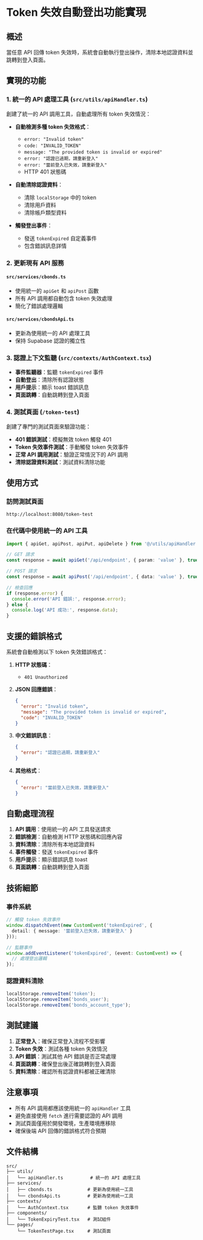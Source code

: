 # Token 失效自動登出功能實現

## 概述

當任意 API 回傳 token 失效時，系統會自動執行登出操作，清除本地認證資料並跳轉到登入頁面。

## 實現的功能

### 1. 統一的 API 處理工具 (`src/utils/apiHandler.ts`)

創建了統一的 API 調用工具，自動處理所有 token 失效情況：

- **自動檢測多種 token 失效格式**：
  - `error: "Invalid token"`
  - `code: "INVALID_TOKEN"`
  - `message: "The provided token is invalid or expired"`
  - `error: "認證已過期，請重新登入"`
  - `error: "當前登入已失效，請重新登入"`
  - HTTP 401 狀態碼

- **自動清除認證資料**：
  - 清除 `localStorage` 中的 token
  - 清除用戶資料
  - 清除帳戶類型資料

- **觸發登出事件**：
  - 發送 `tokenExpired` 自定義事件
  - 包含錯誤訊息詳情

### 2. 更新現有 API 服務

#### `src/services/cbonds.ts`
- 使用統一的 `apiGet` 和 `apiPost` 函數
- 所有 API 調用都自動包含 token 失效處理
- 簡化了錯誤處理邏輯

#### `src/services/cbondsApi.ts`
- 更新為使用統一的 API 處理工具
- 保持 Supabase 認證的獨立性

### 3. 認證上下文監聽 (`src/contexts/AuthContext.tsx`)

- **事件監聽器**：監聽 `tokenExpired` 事件
- **自動登出**：清除所有認證狀態
- **用戶提示**：顯示 toast 錯誤訊息
- **頁面跳轉**：自動跳轉到登入頁面

### 4. 測試頁面 (`/token-test`)

創建了專門的測試頁面來驗證功能：

- **401 錯誤測試**：模擬無效 token 觸發 401
- **Token 失效事件測試**：手動觸發 token 失效事件
- **正常 API 調用測試**：驗證正常情況下的 API 調用
- **清除認證資料測試**：測試資料清除功能

## 使用方式

### 訪問測試頁面
```
http://localhost:8080/token-test
```

### 在代碼中使用統一的 API 工具

```typescript
import { apiGet, apiPost, apiPut, apiDelete } from '@/utils/apiHandler';

// GET 請求
const response = await apiGet('/api/endpoint', { param: 'value' }, true);

// POST 請求
const response = await apiPost('/api/endpoint', { data: 'value' }, true);

// 檢查回應
if (response.error) {
  console.error('API 錯誤:', response.error);
} else {
  console.log('API 成功:', response.data);
}
```

## 支援的錯誤格式

系統會自動檢測以下 token 失效錯誤格式：

1. **HTTP 狀態碼**：
   - `401 Unauthorized`

2. **JSON 回應錯誤**：
   ```json
   {
     "error": "Invalid token",
     "message": "The provided token is invalid or expired",
     "code": "INVALID_TOKEN"
   }
   ```

3. **中文錯誤訊息**：
   ```json
   {
     "error": "認證已過期，請重新登入"
   }
   ```

4. **其他格式**：
   ```json
   {
     "error": "當前登入已失效，請重新登入"
   }
   ```

## 自動處理流程

1. **API 調用**：使用統一的 API 工具發送請求
2. **錯誤檢測**：自動檢測 HTTP 狀態碼和回應內容
3. **資料清除**：清除所有本地認證資料
4. **事件觸發**：發送 `tokenExpired` 事件
5. **用戶提示**：顯示錯誤訊息 toast
6. **頁面跳轉**：自動跳轉到登入頁面

## 技術細節

### 事件系統
```typescript
// 觸發 token 失效事件
window.dispatchEvent(new CustomEvent('tokenExpired', { 
  detail: { message: '當前登入已失效，請重新登入' } 
}));

// 監聽事件
window.addEventListener('tokenExpired', (event: CustomEvent) => {
  // 處理登出邏輯
});
```

### 認證資料清除
```typescript
localStorage.removeItem('token');
localStorage.removeItem('bonds_user');
localStorage.removeItem('bonds_account_type');
```

## 測試建議

1. **正常登入**：確保正常登入流程不受影響
2. **Token 失效**：測試各種 token 失效情況
3. **API 錯誤**：測試其他 API 錯誤是否正常處理
4. **頁面跳轉**：確保登出後正確跳轉到登入頁面
5. **資料清除**：確認所有認證資料都被正確清除

## 注意事項

- 所有 API 調用都應該使用統一的 `apiHandler` 工具
- 避免直接使用 `fetch` 進行需要認證的 API 調用
- 測試頁面僅用於開發環境，生產環境應移除
- 確保後端 API 回傳的錯誤格式符合預期

## 文件結構

```
src/
├── utils/
│   └── apiHandler.ts          # 統一的 API 處理工具
├── services/
│   ├── cbonds.ts             # 更新為使用統一工具
│   └── cbondsApi.ts          # 更新為使用統一工具
├── contexts/
│   └── AuthContext.tsx       # 監聽 token 失效事件
├── components/
│   └── TokenExpiryTest.tsx   # 測試組件
└── pages/
    └── TokenTestPage.tsx     # 測試頁面
```


